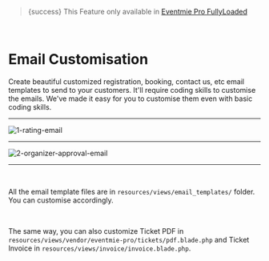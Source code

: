> {success} This Feature only available in [Eventmie Pro FullyLoaded](https://classiebit.com/eventmie-pro-fullyloaded)

<br>

# Email Customisation

Create beautiful customized registration, booking, contact us, etc email templates to send to your customers. It'll require coding skills to customise the emails. We've made it easy for you to customise them even with basic coding skills.

---

![1-rating-email](/images/v2/EventmieProFullyLoadedV2.0/1-rating-email.webp "1-rating-email")

---

![2-organizer-approval-email](/images/v2/EventmieProFullyLoadedV2.0/successfulbooking.webp "2-organizer-approval-email")

---

<br>

All the email template files are in `resources/views/email_templates/` folder. You can customise accordingly.

<br>

The same way, you can also customize Ticket PDF in `resources/views/vendor/eventmie-pro/tickets/pdf.blade.php` and Ticket Invoice in `resources/views/invoice/invoice.blade.php`.

